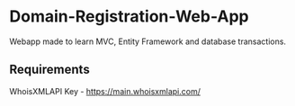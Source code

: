 # Domain-Registration-Web-App
Webapp made to learn MVC, Entity Framework and database transactions.


## Requirements
WhoisXMLAPI Key - https://main.whoisxmlapi.com/
